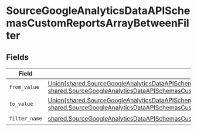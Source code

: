 # SourceGoogleAnalyticsDataAPISchemasCustomReportsArrayBetweenFilter


## Fields

| Field                                                                                                                                                                                                                                                                                                                                           | Type                                                                                                                                                                                                                                                                                                                                            | Required                                                                                                                                                                                                                                                                                                                                        | Description                                                                                                                                                                                                                                                                                                                                     |
| ----------------------------------------------------------------------------------------------------------------------------------------------------------------------------------------------------------------------------------------------------------------------------------------------------------------------------------------------- | ----------------------------------------------------------------------------------------------------------------------------------------------------------------------------------------------------------------------------------------------------------------------------------------------------------------------------------------------- | ----------------------------------------------------------------------------------------------------------------------------------------------------------------------------------------------------------------------------------------------------------------------------------------------------------------------------------------------- | ----------------------------------------------------------------------------------------------------------------------------------------------------------------------------------------------------------------------------------------------------------------------------------------------------------------------------------------------- |
| `from_value`                                                                                                                                                                                                                                                                                                                                    | [Union[shared.SourceGoogleAnalyticsDataAPISchemasCustomReportsArrayDimensionFilterDimensionsFilter1ExpressionsInt64Value, shared.SourceGoogleAnalyticsDataAPISchemasCustomReportsArrayDimensionFilterDimensionsFilter1ExpressionsDoubleValue]](../../models/shared/sourcegoogleanalyticsdataapischemascustomreportsarrayfromvalue.md)           | :heavy_check_mark:                                                                                                                                                                                                                                                                                                                              | N/A                                                                                                                                                                                                                                                                                                                                             |
| `to_value`                                                                                                                                                                                                                                                                                                                                      | [Union[shared.SourceGoogleAnalyticsDataAPISchemasCustomReportsArrayDimensionFilterDimensionsFilter1ExpressionsFilterInt64Value, shared.SourceGoogleAnalyticsDataAPISchemasCustomReportsArrayDimensionFilterDimensionsFilter1ExpressionsFilterDoubleValue]](../../models/shared/sourcegoogleanalyticsdataapischemascustomreportsarraytovalue.md) | :heavy_check_mark:                                                                                                                                                                                                                                                                                                                              | N/A                                                                                                                                                                                                                                                                                                                                             |
| `filter_name`                                                                                                                                                                                                                                                                                                                                   | [shared.SourceGoogleAnalyticsDataAPISchemasCustomReportsArrayDimensionFilterDimensionsFilter1ExpressionsFilterFilterFilterName](../../models/shared/sourcegoogleanalyticsdataapischemascustomreportsarraydimensionfilterdimensionsfilter1expressionsfilterfilterfiltername.md)                                                                  | :heavy_check_mark:                                                                                                                                                                                                                                                                                                                              | N/A                                                                                                                                                                                                                                                                                                                                             |